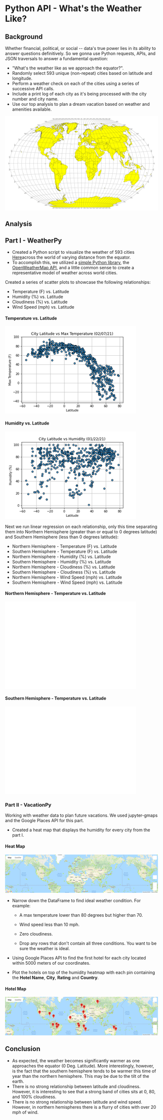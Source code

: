 # Python API - What's the Weather Like?

## Background

Whether financial, political, or social -- data's true power lies in its ability to answer questions definitively. 
So we gonna use Python requests, APIs, and JSON traversals to answer a fundamental question: 
* "What's the weather like as we approach the equator?".
* Randomly select 593 unique (non-repeat) cities based on latitude and longitude.
* Perform a weather check on each of the cities using a series of successive API calls.
* Include a print log of each city as it's being processed with the city number and city name.
* Use our top analysis to plan a dream vacation based on weather and amenities available.

![Equator](VacationPy/Images/equatorsign.png)


## Analysis

## Part I - WeatherPy

* Created a Python script to visualize the weather of 593 cities [Here](WeatherPy/output_data/cities.csv)across the world of varying distance from the equator. 
* To accomplish this, we utilized a [simple Python library](https://pypi.python.org/pypi/citipy),
the [OpenWeatherMap API](https://openweathermap.org/api), and a little common sense to create a representative 
model of weather across world cities.

Created a series of scatter plots to showcase the following relationships:
 * Temperature (F) vs. Latitude
 * Humidity (%) vs. Latitude
 * Cloudiness (%) vs. Latitude
 * Wind Speed (mph) vs. Latitude

#### <a id="temperature-vs-latitude"></a>Temperature vs. Latitude
![temperature vs. latitude](WeatherPy/output_data/fig1.png)

#### <a id="humidity-vs-latitude"></a>Humidity vs. Latitude
![humidity vs. latitude](WeatherPy/output_data/fig2.png)

Next we run linear regression on each relationship, only this time separating them into Northern Hemisphere 
(greater than or equal to 0 degrees latitude) and Southern Hemisphere (less than 0 degrees latitude):

* Northern Hemisphere - Temperature (F) vs. Latitude
* Southern Hemisphere - Temperature (F) vs. Latitude
* Northern Hemisphere - Humidity (%) vs. Latitude
* Southern Hemisphere - Humidity (%) vs. Latitude
* Northern Hemisphere - Cloudiness (%) vs. Latitude
* Southern Hemisphere - Cloudiness (%) vs. Latitude
* Northern Hemisphere - Wind Speed (mph) vs. Latitude
* Southern Hemisphere - Wind Speed (mph) vs. Latitude

#### <a id="northern-hemisphere-temperature-vs-latitude"></a>Northern Hemisphere - Temperature vs. Latitude
![northern hemisphere - temperaturevs. latitude](WeatherPy/output_data/fig5.png)

#### <a id="southern-hemisphere-temperature-vs-latitude"></a>Southern Hemisphere - Temperature vs. Latitude
![southern hemisphere - temperaturevs vs. latitude](WeatherPy/output_data/fig6.png)

### Part II - VacationPy

Working with weather data to plan future vacations. We used jupyter-gmaps and the Google Places API for this part.

* Created a heat map that displays the humidity for every city from the part I.

#### <a id="heat-map"></a>Heat Map
![heat-map](VacationPy/Images/heat_map.png)

* Narrow down the DataFrame to find ideal weather condition. For example:

  * A max temperature lower than 80 degrees but higher than 70.

  * Wind speed less than 10 mph.

  * Zero cloudiness.

  * Drop any rows that don't contain all three conditions. You want to be sure the weather is ideal.

* Using Google Places API to find the first hotel for each city located within 5000 meters of our coordinates.

* Plot the hotels on top of the humidity heatmap with each pin containing the **Hotel Name**, **City**, **Rating** and **Country**.

#### <a id="hotel-map"></a>Hotel Map
![hotel-map](VacationPy/Images/hotel_map.png)

## Conclusion

* As expected, the weather becomes significantly warmer as one approaches the equator (0 Deg. Latitude). More interestingly, however, is the fact that the southern hemisphere tends to be warmer this time of year than the northern hemisphere. This may be due to the tilt of the earth.
* There is no strong relationship between latitude and cloudiness. However, it is interesting to see that a strong band of cities sits at 0, 80, and 100% cloudiness.
* There is no strong relationship between latitude and wind speed. However, in northern hemispheres there is a flurry of cities with over 20 mph of wind.





